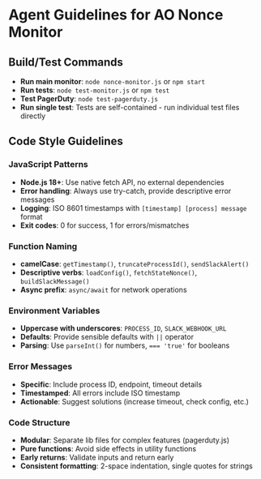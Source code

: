 # Agent Guidelines for AO Nonce Monitor

## Build/Test Commands
- **Run main monitor**: `node nonce-monitor.js` or `npm start`
- **Run tests**: `node test-monitor.js` or `npm test`
- **Test PagerDuty**: `node test-pagerduty.js`
- **Run single test**: Tests are self-contained - run individual test files directly

## Code Style Guidelines

### JavaScript Patterns
- **Node.js 18+**: Use native fetch API, no external dependencies
- **Error handling**: Always use try-catch, provide descriptive error messages
- **Logging**: ISO 8601 timestamps with `[timestamp] [process] message` format
- **Exit codes**: 0 for success, 1 for errors/mismatches

### Function Naming
- **camelCase**: `getTimestamp()`, `truncateProcessId()`, `sendSlackAlert()`
- **Descriptive verbs**: `loadConfig()`, `fetchStateNonce()`, `buildSlackMessage()`
- **Async prefix**: `async/await` for network operations

### Environment Variables
- **Uppercase with underscores**: `PROCESS_ID`, `SLACK_WEBHOOK_URL`
- **Defaults**: Provide sensible defaults with `||` operator
- **Parsing**: Use `parseInt()` for numbers, `=== 'true'` for booleans

### Error Messages
- **Specific**: Include process ID, endpoint, timeout details
- **Timestamped**: All errors include ISO timestamp
- **Actionable**: Suggest solutions (increase timeout, check config, etc.)

### Code Structure
- **Modular**: Separate lib files for complex features (pagerduty.js)
- **Pure functions**: Avoid side effects in utility functions
- **Early returns**: Validate inputs and return early
- **Consistent formatting**: 2-space indentation, single quotes for strings